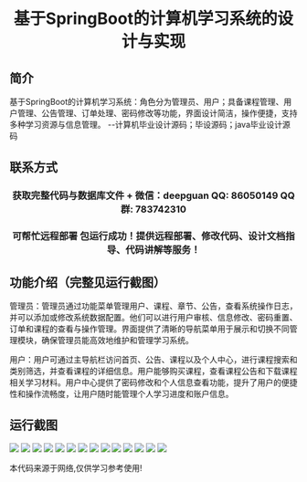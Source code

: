 <p><h1 align="center">基于SpringBoot的计算机学习系统的设计与实现</h1></p>

## 简介
基于SpringBoot的计算机学习系统：角色分为管理员、用户；具备课程管理、用户管理、公告管理、订单处理、密码修改等功能，界面设计简洁，操作便捷，支持多种学习资源与信息管理。    --计算机毕业设计源码；毕设源码；java毕业设计源码


## 联系方式
<p><h3 align="center">获取完整代码与数据库文件 + 微信：deepguan QQ: 86050149 QQ群: 783742310</h3></p>
<p><h3 align="center">可帮忙远程部署 包运行成功！提供远程部署、修改代码、设计文档指导、代码讲解等服务！</h3></p>

## 功能介绍（完整见运行截图）
管理员：管理员通过功能菜单管理用户、课程、章节、公告，查看系统操作日志，并可以添加或修改系统数据配置。他们可以进行用户审核、信息修改、密码重置、订单和课程的查看与操作管理。界面提供了清晰的导航菜单用于展示和切换不同管理模块，确保管理员能高效地维护和管理学习系统。

用户：用户可通过主导航栏访问首页、公告、课程以及个人中心，进行课程搜索和类别筛选，并查看课程的详细信息。用户能够购买课程，查看课程公告和下载课程相关学习材料。用户中心提供了密码修改和个人信息查看功能，提升了用户的便捷性和操作流畅度，让用户随时能管理个人学习进度和账户信息。


## 运行截图
![](img/001.jpg)
![](img/002.jpg)
![](img/003.jpg)
![](img/004.jpg)
![](img/005.jpg)
![](img/006.jpg)
![](img/007.jpg)
![](img/008.jpg)
![](img/009.jpg)
![](img/010.jpg)
![](img/011.jpg)
![](img/012.jpg)
![](img/013.jpg)
![](img/014.jpg)

<p>本代码来源于网络,仅供学习参考使用!</p>
